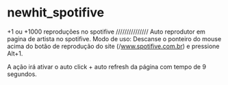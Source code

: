 # newhit_spotifive
 +1 ou +1000 reproduções no  spotifive
///////////////
Auto reprodutor em pagina de artista no spotifive.
Modo de uso: Descanse o ponteiro do mouse acima do botão
de reprodução do site (/www.spotifive.com.br) e pressione Alt+1.

A ação irá ativar o auto click + auto refresh da página com tempo de 9 segundos.
